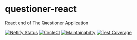 # questioner-react

React end of The Questioner Application

[![Netlify Status](https://api.netlify.com/api/v1/badges/dd47350e-6269-4634-87f6-781fbce082d1/deploy-status)](https://app.netlify.com/sites/musonant-questioner-react/deploys)
[![CircleCI](https://circleci.com/gh/musonant/questioner-react.svg?style=svg)](https://circleci.com/gh/musonant/questioner-react)
[![Maintainability](https://api.codeclimate.com/v1/badges/b8bae9fe0b043c03ab79/maintainability)](https://codeclimate.com/github/musonant/questioner-react/maintainability)
[![Test Coverage](https://api.codeclimate.com/v1/badges/b8bae9fe0b043c03ab79/test_coverage)](https://codeclimate.com/github/musonant/questioner-react/test_coverage)
